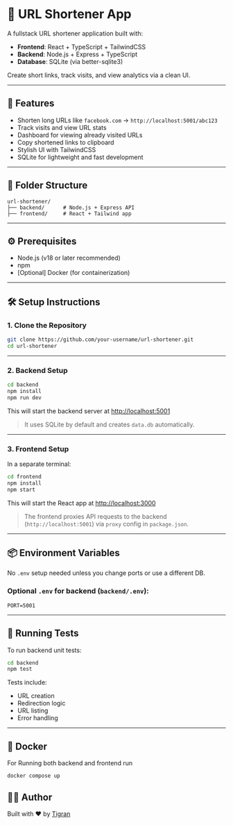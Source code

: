 # 🔗 URL Shortener App

A fullstack URL shortener application built with:

- **Frontend**: React + TypeScript + TailwindCSS
- **Backend**: Node.js + Express + TypeScript
- **Database**: SQLite (via better-sqlite3)

Create short links, track visits, and view analytics via a clean UI.

---

## 🚀 Features

- Shorten long URLs like `facebook.com` → `http://localhost:5001/abc123`
- Track visits and view URL stats
- Dashboard for viewing already visited URLs
- Copy shortened links to clipboard
- Stylish UI with TailwindCSS
- SQLite for lightweight and fast development

---

## 🧩 Folder Structure

```
url-shortener/
├── backend/      # Node.js + Express API
├── frontend/     # React + Tailwind app
```

---

## ⚙️ Prerequisites

- Node.js (v18 or later recommended)
- npm
- [Optional] Docker (for containerization)

---

## 🛠 Setup Instructions

### 1. Clone the Repository

```bash
git clone https://github.com/your-username/url-shortener.git
cd url-shortener
```

---

### 2. Backend Setup

```bash
cd backend
npm install
npm run dev
```

This will start the backend server at [http://localhost:5001](http://localhost:5001)

> It uses SQLite by default and creates `data.db` automatically.

---

### 3. Frontend Setup

In a separate terminal:

```bash
cd frontend
npm install
npm start
```

This will start the React app at [http://localhost:3000](http://localhost:3000)

> The frontend proxies API requests to the backend (`http://localhost:5001`) via `proxy` config in `package.json`.

---

## 📦 Environment Variables

No `.env` setup needed unless you change ports or use a different DB.

### Optional `.env` for backend (`backend/.env`):

```env
PORT=5001
```

---

## 🧪 Running Tests

To run backend unit tests:

```bash
cd backend
npm test
```

Tests include:

- URL creation
- Redirection logic
- URL listing
- Error handling

---

## 🐳 Docker

For Running both backend and frontend run

```
docker compose up
```

## 👨‍💻 Author

Built with ❤️ by [Tigran](https://github.com/tigran-the-great)
